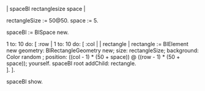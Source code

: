 | spaceBl rectanglesize space |

rectangleSize := 50@50.
space := 5. 

spaceBl := BlSpace new.

1 to: 10 do: [ :row |
	1 to: 10 do: [ :col |
 	| rectangle |
        rectangle := BlElement new
            geometry: BlRectangleGeometry new;
            size: rectangleSize;
            background: Color random ;
			  position: ((col - 1) * (50 + space)) @ ((row - 1) * (50 + space)); 
            yourself.
        spaceBl root addChild: rectangle.  
    ].
].

spaceBl show.

